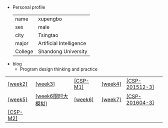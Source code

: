 + Personal  profile
  <table>                 
  <tr> <td> name  </td> <td> xupengbo  </td>  </tr>              
  <tr> <td> sex   </td> <td> male      </td>   </tr>                 
  <tr> <td> city  </td> <td> Tsingtao  </td>   </tr>         
  <tr> <td> major </td> <td> Artificial Intelligence</td></tr>
  <tr> <td> College</td><td>Shandong University </td></tr>
  </table>
+ blog 
  + Program design thinking and practice
 
<table>     
<tr> <td><a href="./week2.md">[week2]</a></td> 
     <td><a href="./week3.md">[week3]</a>  </td>
     <td><a href="./CSP-M1.md">[CSP-M1]</a>    </td>
     <td><a href="./week4.md">[week4]</a>    </td>
     <td><a href="./CSP-201512-3.md">[CSP-201512-3]</a> </td>
</tr>   
<tr> 
     <td><a href="./week5.md">[week5]</a></td>
     <td><a href="./week6模拟.md">[week6限时大模拟]</a> </td>
     <td><a href="./week6.md">[week6]</a></td>
     <td><a href="./week7.md">[week7]</a> </td>
     <td><a href="./csp201604-3.md">[CSP-201604-3]</a> </td>
</tr> 
<tr> <td><a href="./CSP-M2.md">[CSP-M2]</a></td>  
     <td> </td>   
     <td> </td>  
     <td> </td>
     <td> </td> 
</tr> 
</table>     
